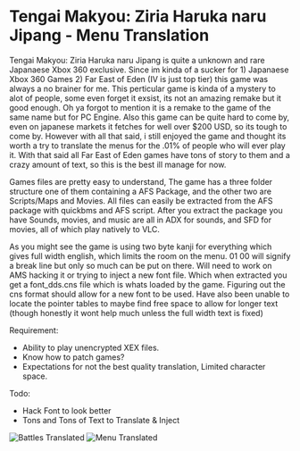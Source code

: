 # Tengai Makyou: Ziria Haruka naru Jipang - Menu Translation
Tengai Makyou: Ziria Haruka naru Jipang is quite a unknown and rare Japanaese Xbox 360 exclusive. Since im kinda of a sucker for 1) Japanaese Xbox 360 Games 2) Far East of Eden (IV is just top tier) this game was always a no brainer for me. This perticular game is kinda of a mystery to alot of people, some even forget it exsist, its not an amazing remake but it good enough. Oh ya forgot to mention it is a remake to the game of the same name but for PC Engine. Also this game can be quite hard to come by, even on japanese markets it fetches for well over $200 USD, so its tough to come by. However with all that said, i still enjoyed the game and thought its worth a try to translate the menus for the .01% of people who will ever play it. With that said all Far East of Eden games have tons of story to them and a crazy amount of text, so this is the best ill manage for now. 

Games files are pretty easy to understand, The game has a three folder structure one of them containing a AFS Package, and the other two are Scripts/Maps and Movies. All files can easily be extracted from the AFS package with quickbms and AFS script. After you extract the package you have  Sounds, movies, and music are all in ADX for sounds, and SFD for movies, all of which play natively to VLC.

As you might see the game is using two byte kanji for everything which gives full width english, which limits the room on the menu. 01 00 will signify a break line but only so much can be put on there. Will need to work on AMS hacking it or trying to inject a new font file. Which when extracted you get a font_dds.cns file which is whats loaded by the game. Figuring out the cns format should allow for a new font to be used. Have also been unable to locate the pointer tables to maybe find free space to allow for longer text (though honestly it wont help much unless the full width text is fixed)

Requirement:
- Ability to play unencrypted XEX files.
- Know how to patch games?
- Expectations for not the best quality translation, Limited character space.

Todo:
- Hack Font to look better
- Tons and Tons of Text to Translate & Inject


![Battles Translated](https://s3.yuvi.app/GamePreservation/FarEastofEdenZiria/FEOEZ1.png)
![Menu Translated](https://s3.yuvi.app/GamePreservation/FarEastofEdenZiria/FEOEZ2.png)

